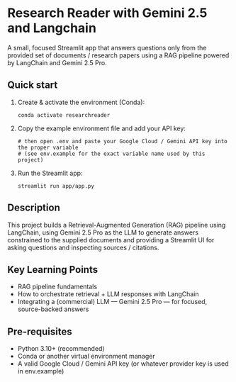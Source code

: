 # Research Reader with Gemini 2.5 and Langchain

A small, focused Streamlit app that answers questions only from the provided set of documents / research papers using a RAG pipeline powered by LangChain and Gemini 2.5 Pro.

## Quick start

1. Create & activate the environment (Conda):

    ```conda create --name researchreader --file environment.yml
    conda activate researchreader

2. Copy the example environment file and add your API key:

    ```cp env.example .env
    # then open .env and paste your Google Cloud / Gemini API key into the proper variable
    # (see env.example for the exact variable name used by this project)

3. Run the Streamlit app:

    `streamlit run app/app.py`

## Description

This project builds a Retrieval-Augmented Generation (RAG) pipeline using LangChain, using Gemini 2.5 Pro as the LLM to generate answers constrained to the supplied documents and providing a Streamlit UI for asking questions and inspecting sources / citations.

## Key Learning Points

- RAG pipeline fundamentals
- How to orchestrate retrieval + LLM responses with LangChain
- Integrating a (commercial) LLM — Gemini 2.5 Pro — for focused, source-backed answers

## Pre-requisites

- Python 3.10+ (recommended)
- Conda or another virtual environment manager
- A valid Google Cloud / Gemini API key (or whatever provider key is used in env.example)